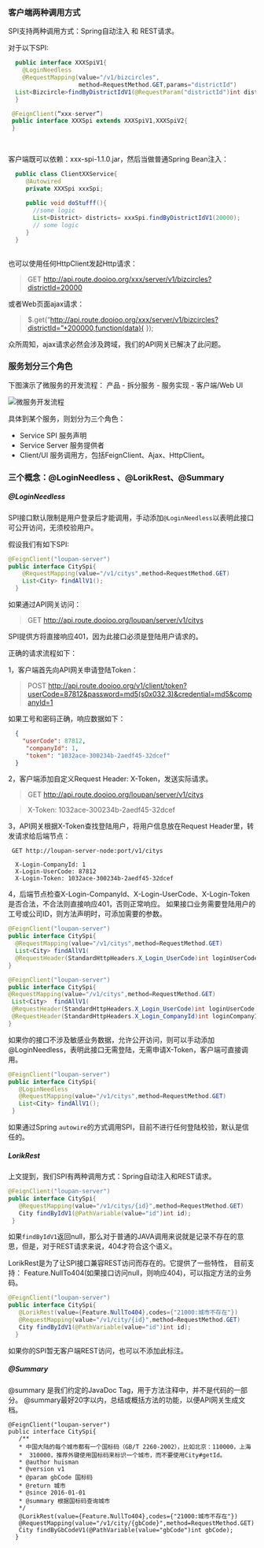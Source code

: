
### 客户端两种调用方式
SPI支持两种调用方式：Spring自动注入 和 REST请求。  

对于以下SPI:
```java
  public interface XXXSpiV1{
    @LoginNeedless
    @RequestMapping(value="/v1/bizcircles",
    				method=RequestMethod.GET,params="districtId")
  List<Bizcircle>findByDistrictIdV1(@RequestParam("districtId")int districtId);
  }

 @FeignClient(“xxx-server”)
 public interface XXXSpi extends XXXSpiV1,XXXSpiV2{
 }  
  
  
```

客户端既可以依赖：xxx-spi-1.1.0.jar，然后当做普通Spring Bean注入：

```java
  public class ClientXXService{
     @Autowired
     private XXXSpi xxxSpi;
     
     public void doStufff(){
       //some logic
       List<District> districts= xxxSpi.findByDistrictIdV1(20000);
       // some logic
     }
  }
  
```

也可以使用任何HttpClient发起Http请求：
> GET http://api.route.dooioo.org/xxx/server/v1/bizcircles?districtId=20000

或者Web页面ajax请求：
> $.get(“http://api.route.dooioo.org/xxx/server/v1/bizcircles?districtId=”+200000,function(data){
});

众所周知，ajax请求必然会涉及跨域，我们的API网关已解决了此问题。


### 服务划分三个角色
下图演示了微服务的开发流程： 产品 - 拆分服务 - 服务实现 - 客户端/Web UI

![微服务开发流程]({{imagePath}}/parts/chapter2/images/service-dev.png)

具体到某个服务，则划分为三个角色：

*   Service SPI 服务声明
*   Service Server  服务提供者
*   Client/UI 服务调用方，包括FeignClient、Ajax、HttpClient。

###  三个概念：@LoginNeedless 、@LorikRest、@Summary
##### @LoginNeedless 
SPI接口默认限制是用户登录后才能调用，手动添加```@LoginNeedless```以表明此接口可公开访问，无须校验用户。

假设我们有如下SPI:
```java
@FeignClient("loupan-server")
public interface CitySpi{
    @RequestMapping(value="/v1/citys",method=RequestMethod.GET)
    List<City> findAllV1();
  }
```
如果通过API网关访问： 
> GET http://api.route.dooioo.org/loupan/server/v1/citys

SPI提供方将直接响应401，因为此接口必须是登陆用户请求的。

正确的请求流程如下：

1，客户端首先向API网关申请登陆Token： 
 
 > POST http://api.route.dooioo.org/v1/client/token?userCode=87812&password=md5(s0x032.3)&credential=md5&companyId=1
  
  如果工号和密码正确，响应数据如下：
  ```json
    {
      "userCode": 87812,
       "companyId": 1,
       "token": "1032ace-300234b-2aedf45-32dcef"
    }
  ```
2，客户端添加自定义Request Header: X-Token，发送实际请求。
> GET http://api.route.dooioo.org/loupan/server/v1/citys  

> X-Token: 1032ace-300234b-2aedf45-32dcef

3，API网关根据X-Token查找登陆用户，将用户信息放在Request Header里，转发请求给后端节点：
 ```
  GET http://loupan-server-node:port/v1/citys
 ```
 ```http
   X-Login-CompanyId: 1
   X-Login-UserCode: 87812
   X-Login-Token: 1032ace-300234b-2aedf45-32dcef
 ```
 4，后端节点检查X-Login-CompanyId、X-Login-UserCode、X-Login-Token是否合法，不合法则直接响应401，否则正常响应。
  如果接口业务需要登陆用户的工号或公司ID，则方法声明时，可添加需要的参数。
  ```java 
@FeignClient("loupan-server")
public interface CitySpi{
    @RequestMapping(value="/v1/citys",method=RequestMethod.GET)
    List<City> findAllV1(
    @RequestHeader(StandardHttpHeaders.X_Login_UserCode)int loginUserCode);
  }
  
@FeignClient("loupan-server")
public interface CitySpi{
  @RequestMapping(value="/v1/citys",method=RequestMethod.GET)
   List<City>  findAllV1(
   @RequestHeader(StandardHttpHeaders.X_Login_UserCode)int loginUserCode,
   @RequestHeader(StandardHttpHeaders.X_Login_CompanyId)int loginCompanyId);
  }
  ```
 
 如果你的接口不涉及敏感业务数据，允许公开访问，则可以手动添加@LoginNeedless，表明此接口无需登陆，无需申请X-Token，客户端可直接调用。
 
 ```java
 @FeignClient("loupan-server")
public interface CitySpi{
    @LoginNeedless
    @RequestMapping(value="/v1/citys",method=RequestMethod.GET)
    List<City> findAllV1();
  }
 ```
 
如果通过Spring ```autowire```的方式调用SPI，目前不进行任何登陆校验，默认是信任的。 

##### LorikRest
上文提到，我们SPI有两种调用方式：Spring自动注入和REST请求。
 ```java
 @FeignClient("loupan-server")
public interface CitySpi{
    @RequestMapping(value="/v1/citys/{id}",method=RequestMethod.GET)
    City findByIdV1(@PathVariable(value="id")int id);
  }
 ```
   
如果```findByIdV1```返回null，那么对于普通的JAVA调用来说就是记录不存在的意思，但是，对于REST请求来说，404才符合这个语义。

LorikRest是为了让SPI接口兼容REST访问而存在的。它提供了一些特性，
目前支持： Feature.NullTo404(如果接口访问null，则响应404)，可以指定方法的业务码。

```java
@FeignClient("loupan-server")
public interface CitySpi{
   @LorikRest(value={Feature.NullTo404},codes={"21000:城市不存在"})
   @RequestMapping(value="/v1/city/{id}",method=RequestMethod.GET)
   City findByIdV1(@PathVariable(value="id")int id);
  }
```

如果你的SPI暂无客户端REST访问，也可以不添加此标注。


##### @Summary
@summary 是我们约定的JavaDoc Tag，用于方法注释中，并不是代码的一部分。
@summary最好20字以内，总结或概括方法的功能，以便API网关生成文档。

```
@FeignClient("loupan-server")
public interface CitySpi{
   /**
   * 中国大陆的每个城市都有一个国标码（GB/T 2260-2002），比如北京：110000，上海
   *  310000，推荐外键使用国标码来标识一个城市，而不要使用City#getId。
   * @author huisman
   * @version v1
   * @param gbCode 国标码
   * @return 城市
   * @since 2016-01-01
   * @summary 根据国标码查询城市
   */
   @LorikRest(value={Feature.NullTo404},codes={"21000:城市不存在"})
   @RequestMapping(value="/v1/city/{gbCode}",method=RequestMethod.GET)
   City findByGbCodeV1(@PathVariable(value="gbCode")int gbCode);
  }
```




 






